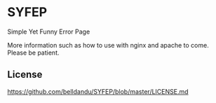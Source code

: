 # SYFEP
Simple Yet Funny Error Page

More information such as how to use with nginx and apache to come. Please be patient.

## License
https://github.com/belldandu/SYFEP/blob/master/LICENSE.md
